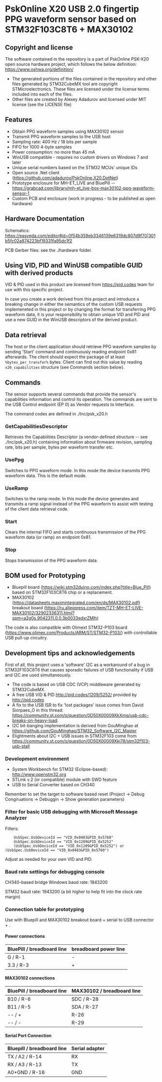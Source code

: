 # PskOnline X20 USB 2.0 fingertip PPG waveform sensor based on STM32F103C8T6 + MAX30102

## Copyright and license

The software contained in the repository is a part of PskOnline PSK-X20 open source hardware project, which follows the below definition: https://www.oshwa.org/definition/

* The generated portions of the files contained in the repository and other files generated 
by STM32CubeMX tool are copyright STMicroelectronics. These files are licensed under the license 
terms included into each of the files.
* Other files are created by Alexey Adadurov and licensed under MIT license (see the LICENSE file)

## Features

* Obtain PPG waveform samples using MAX30102 sensor
* Transmit PPG waveform samples to the USB host
* Sampling rate: 400 Hz / 18 bits per sample
* FIFO for 1000 4-byte samples
* Power consumption: no more than 45 mA
* WinUSB compatible - requires no custom drivers on Windows 7 and later
* Unique serial numbers based on the STM32 MCUs' unique IDs
* Open source .Net client (https://github.com/adadurov/PskOnline.X20.DotNet) 
* Prototype enclosure for MH-ET_LIVE and BluePill -- https://grabcad.com/library/mh-et_live-box-max30102-ppg-waveform-sensor-1
* Custom PCB and enclosure (work in progress - to be published as open hardware)

## Hardware Documentation

Schematics: https://easyeda.com/editor#id=0f54b359eb3346139e6319dc807d9f70|301b5fc02a874223bf19331fa95dc1f2

PCB Gerber files: see the ./hardware folder.

## Using VID, PID and WinUSB compatible GUID with derived products

VID & PID used in this product are licensed from https://pid.codes team for use with this specific project.

In case you create a work derived from this project and introduce a breaking change in either 
the semantics of the custom USB requests implemeneted in this project or by changing the format for transferring
PPG waveform data, it is your responsibility to obtain unique VID and PID and use a new GUID in the WinUSB 
descriptors of the derived product.


## Data retrieval

The host or the client application should retrieve PPG waveform samples by sending 'Start' command and continuously reading endpoint 0x81 afterwards.
The client should expect the package of at least ```%bytes_per_transfer%```  bytes. Client can find out this value by reading ```x20_capabilities``` structure (see Commands section below).

## Commands

The sensor supports several commands that provide the sensor's capabilities information and control its operation.
The commands are sent to the USB Control endpoint (EP 0) as Vendor requests to Interface.

The command codes are defined in ./Inc/psk_x20.h 

### GetCapabilitiesDescriptor

Retrieves the Capabilities Descriptor (a vendor-defined structure -- see ./Inc/psk_x20.h) containing information 
about firmware revision, sampling rate, bits per sample, bytes per waveform transfer etc.

### UsePpg

Switches to PPG waveform mode. In this mode the device transmits PPG waveform data. This is the default mode.

### UseRamp

Switches to the ramp mode. In this mode the device generates and transmits a ramp signal instead of the PPG waveform to assist with testing of the client data retrieval code.

### Start

Clears the internal FIFO and starts continuous transmission of the PPG waveform data (or ramp) on endpoint 0x81.

### Stop

Stops transmission of the PPG waveform data.

## BOM used for Prototyping

* Bluepill board (https://wiki.stm32duino.com/index.php?title=Blue_Pill) based on STM32F103C8T6 chip or a replacement.
* MAX30102 (https://datasheets.maximintegrated.com/en/ds/MAX30102.pdf) breakout board (https://ru.aliexpress.com/item/TZT-MH-ET-LIVE-MAX30102/32902336311.html?spm=a2g0s.9042311.0.0.3b0033edxrZMlh)

The code is also compatible with Olimext STM32-P103 board (https://www.olimex.com/Products/ARM/ST/STM32-P103/) with controllable USB pull-up circuitry.

## Development tips and acknowledgements

First of all, this project uses a 'software' I2C as a workaround of a bug in STM32F103C8T6 that causes sporadic failures of USB functionality if USB and I2C are used simultaneously.

* The code is based on USB CDC (VCP) middleware generated by STM32CubeMX.
* A free USB VID & PID http://pid.codes/1209/5252/ provided by http://pid.codes
* A fix to the USB ISR to fix 'lost packages' issue comes from David Siorpaes_O in this thread: https://community.st.com/s/question/0D50X00009XkXmg/usb-cdc-breaks-on-heavy-load.
* I2C bit-banging implementation is derived from GouMinghao at https://github.com/GouMinghao/STM32_Software_I2C_Master
* Elightments about I2C + USB issues in STM32F103 come from https://community.st.com/s/question/0D50X00009Xki78/stm32f103-usb-stall

### Development environment

* System Workbench for STM32 (Eclipse-based): http://www.openstm32.org
* STLink v.2 (or compatible) module with SWD feature
* USB to Serial Converter based on CH340

Remember to set the target to software based reset (Project -> Debug Congiruations -> Debuggin -> Show generation parameters)


### Filter for basic USB debugging with Microsoft Message Analyzer

Filters:

        UsbSpec.UsbDeviceId == "VID_0x0483&PID_0x5760"
        UsbSpec.UsbDeviceId == "VID_0x1209&PID_0x5252"      
        (UsbSpec.UsbDeviceId == "VID_0x1209&PID_0x5252") or (UsbSpec.UsbDeviceId == "VID_0x0483&PID_0x5760")

Adjust as needed for your own VID and PID.

### Baud rate settings for debugging console

CH340-based bridge
Windows baud rate: 1843200

STM32 baud rate: 1943200 
(a bit higher to help fit into the clock rate margin)

### Connection table for prototyping

Use with Bluepill and MAX30102 breakout board + serial to USB connector + .

#### Power connections
 
| BluePill / breadboard line   | breadboard power line   | 
| ---------------------------- | ----------------------- |
| G / R-1                      | -                       |
| 3.3 / R-3                    | +                       |

#### MAX30102 connections

| BluePill / breadboard line   | MAX30102 / breadboard line   | 
| ---------------------------- | ---------------------------- |
| B10 / R-6                    | SDC / R-28                   |
| B11 / R-5                    | SDA / R-27                   |
| -- / +                       | R-26                         |
| -- / -                       | R-29                         |

#### Serial Port Connection

| Bluepill / breadboard line   | Serial adapter   |
| ---------------------------- | ---------------- |
| TX / A2 / R-14               | RX               |
| RX / A3 / R-13               | TX               |
| A0+GND  / R-16               | GND              |
